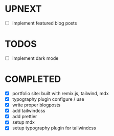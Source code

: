 # UPNEXT
- [ ] implement featured blog posts

# TODOS
- [ ] implement dark mode

# COMPLETED
- [x] portfolio site: built with remix.js, tailwind, mdx 
- [x] typography plugin configure / use 
- [x] write proper blogposts
- [x] add tailwindcss
- [x] add prettier
- [x] setup mdx
- [x] setup typography plugin for tailwindcss